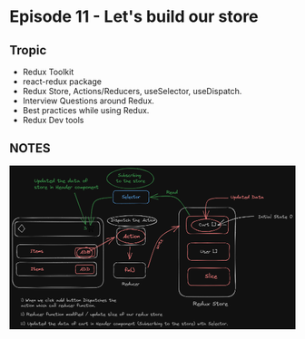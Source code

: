 # Episode 11 - Let's build our store

## Tropic
- Redux Toolkit
- react-redux package
- Redux Store, Actions/Reducers, useSelector, useDispatch.
- Interview Questions around Redux.
- Best practices while using Redux.
- Redux Dev tools

## NOTES
![Redux](ReduxToolkit-2023-09-04-1708.png)